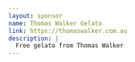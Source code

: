 ```yaml
---
layout: sponsor
name: Thomas Walker Gelato
link: https://thomaswalker.com.au
description: |
  Free gelato from Thomas Walker
---
```

